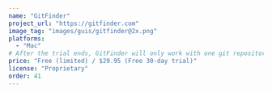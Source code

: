 ```yaml
---
name: "GitFinder"
project_url: "https://gitfinder.com"
image_tag: "images/guis/gitfinder@2x.png"
platforms:
  - "Mac"
# After the trial ends, GitFinder will only work with one git repository
price: "Free (limited) / $29.95 (Free 30-day trial)"
license: "Proprietary"
order: 41
---
```

